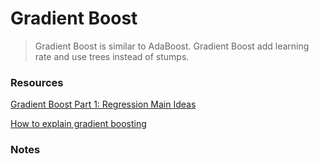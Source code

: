 # Gradient Boost

> Gradient Boost is similar to AdaBoost. Gradient Boost add learning rate and use trees instead of stumps.

### Resources

[Gradient Boost Part 1: Regression Main Ideas](https://www.youtube.com/watch?v=3CC4N4z3GJc&feature=youtu.be)

[How to explain gradient boosting](https://explained.ai/gradient-boosting/index.html)

### Notes